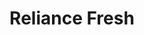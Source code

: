 ---
title: "Reliance Fresh"
url: /hyderabad/reliance-fresh-bachupalli-road-miaypur/
shop: Supermarkt
---
